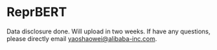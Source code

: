 # ReprBERT
Data disclosure done. Will upload in two weeks.
If have any questions, please directly email yaoshaowei@alibaba-inc.com.
